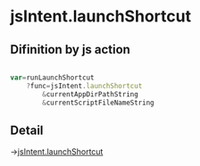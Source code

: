 # jsIntent.launchShortcut

## Difinition by js action

```js.js

var=runLaunchShortcut
	?func=jsIntent.launchShortcut
		&currentAppDirPathString
		&currentScriptFileNameString
```

## Detail

->[jsIntent.launchShortcut](https://github.com/puutaro/CommandClick/blob/master/md/developer/js_interface/details/JsIntent/launchShortcut.md)
